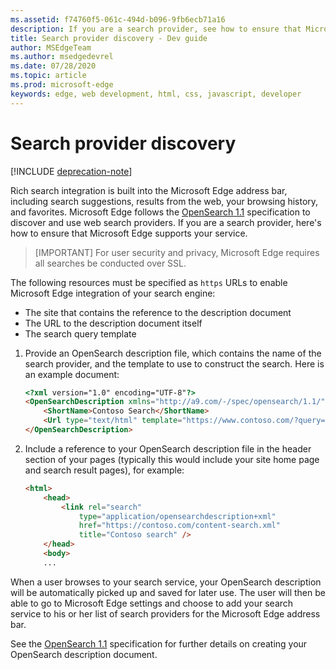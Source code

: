 ```yaml
---
ms.assetid: f74760f5-061c-494d-b096-9fb6ecb71a16
description: If you are a search provider, see how to ensure that Microsoft Edge supports your service.
title: Search provider discovery - Dev guide
author: MSEdgeTeam
ms.author: msedgedevrel
ms.date: 07/28/2020
ms.topic: article
ms.prod: microsoft-edge
keywords: edge, web development, html, css, javascript, developer
---
```

# Search provider discovery  

[!INCLUDE [deprecation-note](../includes/legacy-edge-note.md)]  

Rich search integration is built into the Microsoft Edge address bar, including search suggestions, results from the web, your browsing history, and favorites.  Microsoft Edge follows the [OpenSearch 1.1](https://github.com/dewitt/opensearch/blob/master/opensearch-1-1-draft-6.md) specification to discover and use web search providers.  If you are a search provider, here's how to ensure that Microsoft Edge supports your service.  

> [IMPORTANT]
> For user security and privacy, Microsoft Edge requires all searches be conducted over SSL.  

The following resources must be specified as `https` URLs to enable Microsoft Edge integration of your search engine:  

*   The site that contains the reference to the description document  
*   The URL to the description document itself  
*   The search query template  

1.  Provide an OpenSearch description file, which contains the name of the search provider, and the template to use to construct the search.  Here is an example document:  
    
    ```html
    <?xml version="1.0" encoding="UTF-8"?> 
    <OpenSearchDescription xmlns="http://a9.com/-/spec/opensearch/1.1/">
        <ShortName>Contoso Search</ShortName>
        <Url type="text/html" template="https://www.contoso.com/?query={searchTerms}"/> 
    </OpenSearchDescription>
    ```  
    
1.  Include a reference to your OpenSearch description file in the header section of your pages (typically this would include your site home page and search result pages), for example:  
    
    ```html
    <html>
        <head>
            <link rel="search" 
                type="application/opensearchdescription+xml"  
                href="https://contoso.com/content-search.xml" 
                title="Contoso search" /> 
        </head> 
        <body> 
        ...
    ```  
    
When a user browses to your search service, your OpenSearch description will be automatically picked up and saved for later use.  The user will then be able to go to Microsoft Edge settings and choose to add your search service to his or her list of search providers for the Microsoft Edge address bar.  

See the [OpenSearch 1.1](https://github.com/dewitt/opensearch/blob/master/opensearch-1-1-draft-6.md) specification for further details on creating your OpenSearch description document.  
